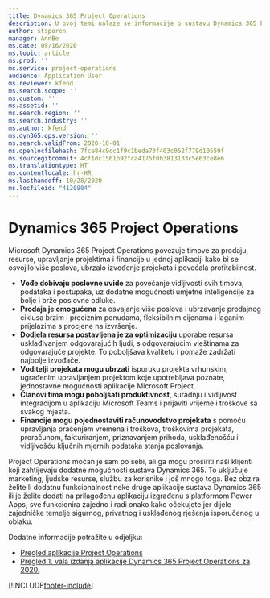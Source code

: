 ```yaml
---
title: Dynamics 365 Project Operations
description: U ovoj temi nalaze se informacije o sustavu Dynamics 365 Project Operations.
author: stsporen
manager: AnnBe
ms.date: 09/16/2020
ms.topic: article
ms.prod: ''
ms.service: project-operations
audience: Application User
ms.reviewer: kfend
ms.search.scope: ''
ms.custom: ''
ms.assetid: ''
ms.search.region: ''
ms.search.industry: ''
ms.author: kfend
ms.dyn365.ops.version: ''
ms.search.validFrom: 2020-10-01
ms.openlocfilehash: 7fce84c9cc1f9c1beda73f403c052f779d10559f
ms.sourcegitcommit: 4cf1dc1561b92fca4175f0b3813133c5e63ce8e6
ms.translationtype: HT
ms.contentlocale: hr-HR
ms.lasthandoff: 10/28/2020
ms.locfileid: "4120804"
---
```

# <a name="dynamics-365-project-operations"></a>Dynamics 365 Project Operations

Microsoft Dynamics 365 Project Operations povezuje timove za prodaju, resurse, upravljanje projektima i financije u jednoj aplikaciji kako bi se osvojilo više poslova, ubrzalo izvođenje projekata i povećala profitabilnost.

-   **Vođe dobivaju poslovne uvide** za povećanje vidljivosti svih timova, podataka i postupaka, uz dodatne mogućnosti umjetne inteligencije za bolje i brže poslovne odluke.
-   **Prodaja je omogućena** za osvajanje više poslova i ubrzavanje prodajnog ciklusa brzim i preciznim ponudama, fleksibilnim cijenama i laganim prijelazima s procjene na izvršenje.
-   **Dodjela resursa postavljena je za optimizaciju** uporabe resursa usklađivanjem odgovarajućih ljudi, s odgovarajućim vještinama za odgovarajuće projekte. To poboljšava kvalitetu i pomaže zadržati najbolje izvođače.
-   **Voditelji projekata mogu ubrzati** isporuku projekta vrhunskim, ugrađenim upravljanjem projektom koje upotrebljava poznate, jednostavne mogućnosti aplikacije Microsoft Project.
-   **Članovi tima mogu poboljšati produktivnost**, suradnju i vidljivost integracijom u aplikaciju Microsoft Teams i prijaviti vrijeme i troškove sa svakog mjesta.
-   **Financije mogu pojednostaviti računovodstvo projekata** s pomoću upravljanja praćenjem vremena i troškova, troškovima projekata, proračunom, fakturiranjem, priznavanjem prihoda, usklađenošću i vidljivošću ključnih mjernih podataka stanja poslovanja.

Project Operations moćan je sam po sebi, ali ga mogu proširiti naši klijenti koji zahtijevaju dodatne mogućnosti sustava Dynamics 365. To uključuje marketing, ljudske resurse, službu za korisnike i još mnogo toga. Bez obzira želite li dodatnu funkcionalnost neke druge aplikacije sustava Dynamics 365 ili je želite dodati na prilagođenu aplikaciju izgrađenu s platformom Power Apps, sve funkcionira zajedno i radi onako kako očekujete jer dijele zajedničke temelje sigurnog, privatnog i usklađenog rješenja isporučenog u oblaku.

Dodatne informacije potražite u odjeljku:

- [Pregled aplikacije Project Operations](https://dynamics.microsoft.com/en-us/project-operations/overview/)
- [Pregled 1. vala izdanja aplikacije Dynamics 365 Project Operations za 2020.](https://docs.microsoft.com/dynamics365-release-plan/2020wave1/dynamics365-project-operations/)



[!INCLUDE[footer-include](includes/footer-banner.md)]